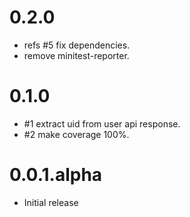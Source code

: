 # 0.2.0

- refs #5 fix dependencies.
- remove minitest-reporter.

# 0.1.0

- #1 extract uid from user api response.
- #2 make coverage 100%.

# 0.0.1.alpha

- Initial release
